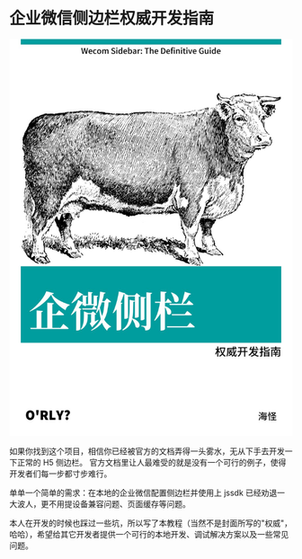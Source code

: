 # 企业微信侧边栏权威开发指南

![](./images/preface.jpeg)

如果你找到这个项目，相信你已经被官方的文档弄得一头雾水，无从下手去开发一下正常的 H5 侧边栏。
官方文档里让人最难受的就是没有一个可行的例子，使得开发者们每一步都寸步难行。

单单一个简单的需求：在本地的企业微信配置侧边栏并使用上 jssdk 已经劝退一大波人，更不用提设备兼容问题、页面缓存等问题。

本人在开发的时候也踩过一些坑，所以写了本教程（当然不是封面所写的"权威"，哈哈），希望给其它开发者提供一个可行的本地开发、调试解决方案以及一些常见问题。
